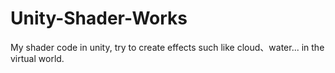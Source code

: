 # Unity-Shader-Works
My shader code in unity, try to create effects such like cloud、water... in the virtual world.
